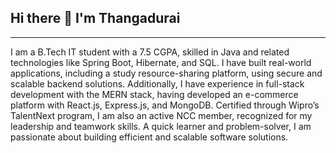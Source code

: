 ## Hi there 👋 I'm Thangadurai
----------------------------------

I am a B.Tech IT student with a 7.5 CGPA, skilled in Java and related technologies like Spring Boot, Hibernate, and
SQL. I have built real-world applications, including a study resource-sharing platform, using secure and scalable
backend solutions. Additionally, I have experience in full-stack development with the MERN stack, having developed
an e-commerce platform with React.js, Express.js, and MongoDB. Certified through Wipro’s TalentNext program, I am
also an active NCC member, recognized for my leadership and teamwork skills. A quick learner and problem-solver, I
am passionate about building efficient and scalable software solutions.
